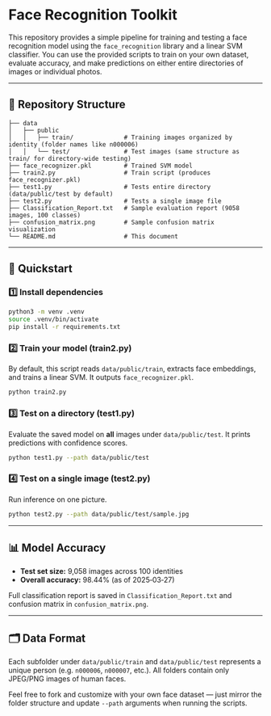 # Face Recognition Toolkit

This repository provides a simple pipeline for training and testing a face recognition model using the `face_recognition` library and a linear SVM classifier. You can use the provided scripts to train on your own dataset, evaluate accuracy, and make predictions on either entire directories of images or individual photos.

---
## 📂 Repository Structure
```
├── data
│   ├── public
│   │   ├── train/              # Training images organized by identity (folder names like n000006)
│   │   └── test/               # Test images (same structure as train/ for directory-wide testing)
├── face_recognizer.pkl         # Trained SVM model
├── train2.py                   # Train script (produces face_recognizer.pkl)
├── test1.py                    # Tests entire directory (data/public/test by default)
├── test2.py                    # Tests a single image file
├── Classification_Report.txt   # Sample evaluation report (9058 images, 100 classes)
├── confusion_matrix.png        # Sample confusion matrix visualization
└── README.md                   # This document
```

---
## 🚀 Quickstart

### 1️⃣ Install dependencies
```bash
python3 -m venv .venv
source .venv/bin/activate
pip install -r requirements.txt
```

### 2️⃣ Train your model (train2.py)
By default, this script reads `data/public/train`, extracts face embeddings, and trains a linear SVM. It outputs `face_recognizer.pkl`.
```bash
python train2.py
```

### 3️⃣ Test on a directory (test1.py)
Evaluate the saved model on **all** images under `data/public/test`. It prints predictions with confidence scores.
```bash
python test1.py --path data/public/test
```

### 4️⃣ Test on a single image (test2.py)
Run inference on one picture.
```bash
python test2.py --path data/public/test/sample.jpg
```

---
## 📊 Model Accuracy
- **Test set size:** 9,058 images across 100 identities
- **Overall accuracy:** 98.44% (as of 2025‑03‑27)

Full classification report is saved in `Classification_Report.txt` and confusion matrix in `confusion_matrix.png`.

---
## 🗂️ Data Format
Each subfolder under `data/public/train` and `data/public/test` represents a unique person (e.g. `n000006`, `n000007`, etc.). All folders contain only JPEG/PNG images of human faces.


Feel free to fork and customize with your own face dataset — just mirror the folder structure and update `--path` arguments when running the scripts.

